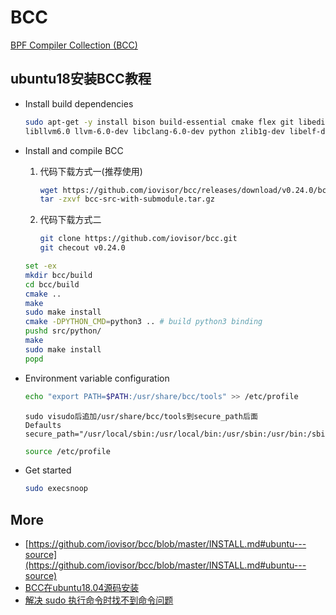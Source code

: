 # BCC

[BPF Compiler Collection (BCC)](https://github.com/iovisor/bcc.git)

## ubuntu18安装BCC教程

- Install build dependencies

    ```bash
    sudo apt-get -y install bison build-essential cmake flex git libedit-dev \
  libllvm6.0 llvm-6.0-dev libclang-6.0-dev python zlib1g-dev libelf-dev libfl-dev python3-distutils
    ```

- Install and compile BCC
    1. 代码下载方式一(推荐使用)

        ```bash
        wget https://github.com/iovisor/bcc/releases/download/v0.24.0/bcc-src-with-submodule.tar.gz
        tar -zxvf bcc-src-with-submodule.tar.gz
        ```

    2. 代码下载方式二

        ```bash
        git clone https://github.com/iovisor/bcc.git
        git checout v0.24.0
        ```

    ```bash
    set -ex
    mkdir bcc/build
    cd bcc/build
    cmake ..
    make
    sudo make install
    cmake -DPYTHON_CMD=python3 .. # build python3 binding
    pushd src/python/
    make
    sudo make install
    popd
    ```

- Environment variable configuration

    ```bash
    echo "export PATH=$PATH:/usr/share/bcc/tools" >> /etc/profile
    ```

    ```text
    sudo visudo后追加/usr/share/bcc/tools到secure_path后面
    Defaults        secure_path="/usr/local/sbin:/usr/local/bin:/usr/sbin:/usr/bin:/sbin:/bin:/snap/bin:/usr/share/bcc/tools"
    ```

    ```bash
    source /etc/profile
    ```

- Get started

    ```bash
    sudo execsnoop
    ```

## More

- [https://github.com/iovisor/bcc/blob/master/INSTALL.md#ubuntu---source](https://github.com/iovisor/bcc/blob/master/INSTALL.md#ubuntu---source)
- [BCC在ubuntu18.04源码安装](https://blog.csdn.net/qq_33344148/article/details/123255679)
- [解决 sudo 执行命令时找不到命令问题](https://www.cnblogs.com/lfri/p/16277069.html)
